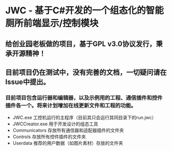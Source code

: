 # JWC - 基于C#开发的一个组态化的智能厕所前端显示/控制模块
## 给创业园老板做的项目，基于GPL v3.0协议发行，秉承开源精神！

## 目前项目仍在测试中，没有完善的文档，一切疑问请在Issue中提出。
### 目前项目包含运行器和编辑器，以及示例用的工程、通信插件和控件插件各一个。将来计划增加在线更新文件和工程的功能。

* JWC.exe 			工控机运行的主程序（目前其只会运行其同目录下的run.jwc）
* JWCCreator.exe	用于开发设计的组态工具
* Communicators		存放所有通信器和适配器插件的文件夹
* Controls			存放所有控件插件的文件夹
* Userdata			推荐的用户数据（如图片素材）存放的文件夹
